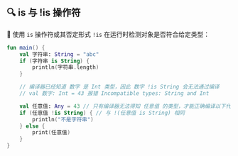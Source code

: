 ## 🔍 is 与 !is 操作符

🧪 使用 `is` 操作符或其否定形式 `!is` 在运行时检测对象是否符合给定类型：

```kotlin
fun main() {
    val 字符串: String = "abc"
    if (字符串 is String) {
        println(字符串.length)
    }

    // 编译器已经知道 数字 是 Int 类型，因此 数字 !is String 会无法通过编译
    // val 数字: Int = 43 报错 Incompatible types: String and Int

    val 任意值: Any = 43 // 只有编译器无法得知 任意值 的类型，才能正确编译以下代码
    if (任意值 !is String) { // 与 !(任意值 is String) 相同
        println("不是字符串")
    } else {
        print(任意值)
    }
}
```